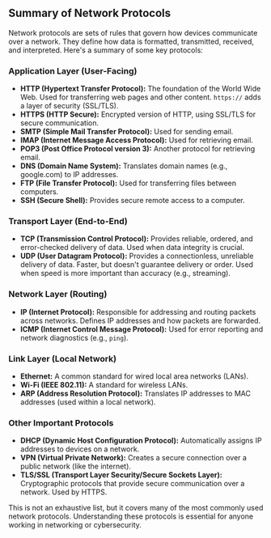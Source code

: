 ## Summary of Network Protocols

Network protocols are sets of rules that govern how devices communicate over a network. They define how data is formatted, transmitted, received, and interpreted.  Here's a summary of some key protocols:

### Application Layer (User-Facing)

*   **HTTP (Hypertext Transfer Protocol):** The foundation of the World Wide Web. Used for transferring web pages and other content.  `https://` adds a layer of security (SSL/TLS).
*   **HTTPS (HTTP Secure):** Encrypted version of HTTP, using SSL/TLS for secure communication.
*   **SMTP (Simple Mail Transfer Protocol):** Used for sending email.
*   **IMAP (Internet Message Access Protocol):** Used for retrieving email.
*   **POP3 (Post Office Protocol version 3):** Another protocol for retrieving email.
*   **DNS (Domain Name System):** Translates domain names (e.g., google.com) to IP addresses.
*   **FTP (File Transfer Protocol):** Used for transferring files between computers.
*   **SSH (Secure Shell):** Provides secure remote access to a computer.

### Transport Layer (End-to-End)

*   **TCP (Transmission Control Protocol):** Provides reliable, ordered, and error-checked delivery of data. Used when data integrity is crucial.
*   **UDP (User Datagram Protocol):** Provides a connectionless, unreliable delivery of data.  Faster, but doesn't guarantee delivery or order. Used when speed is more important than accuracy (e.g., streaming).

### Network Layer (Routing)

*   **IP (Internet Protocol):** Responsible for addressing and routing packets across networks. Defines IP addresses and how packets are forwarded.
*   **ICMP (Internet Control Message Protocol):** Used for error reporting and network diagnostics (e.g., `ping`).

### Link Layer (Local Network)

*   **Ethernet:** A common standard for wired local area networks (LANs).
*   **Wi-Fi (IEEE 802.11):** A standard for wireless LANs.
*   **ARP (Address Resolution Protocol):** Translates IP addresses to MAC addresses (used within a local network).

### Other Important Protocols

*   **DHCP (Dynamic Host Configuration Protocol):** Automatically assigns IP addresses to devices on a network.
*   **VPN (Virtual Private Network):** Creates a secure connection over a public network (like the internet).
*   **TLS/SSL (Transport Layer Security/Secure Sockets Layer):** Cryptographic protocols that provide secure communication over a network.  Used by HTTPS.

This is not an exhaustive list, but it covers many of the most commonly used network protocols.  Understanding these protocols is essential for anyone working in networking or cybersecurity.
